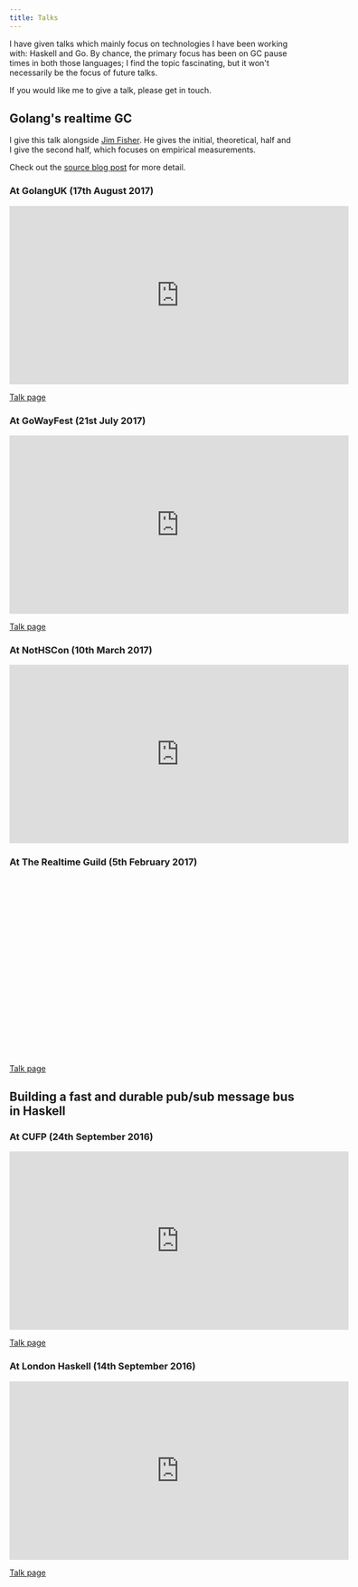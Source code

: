 ```yaml
---
title: Talks
---
```


I have given talks which mainly focus on technologies I have been working with:
Haskell and Go. By chance, the primary focus has been on GC pause times in both
those languages; I find the topic fascinating, but it won't necessarily be the
focus of future talks.

If you would like me to give a talk, please get in touch.

## Golang's realtime GC

I give this talk alongside [Jim Fisher](https://jameshfisher.com/). He
gives the initial, theoretical, half and I give the second half, which focuses
on empirical measurements.

Check out the [source blog
post](https://making.pusher.com/golangs-real-time-gc-in-theory-and-practice/)
for more detail.

### At GolangUK (17th August 2017)

<iframe width="600" height="315" src="https://www.youtube.com/embed/bMujSVMarqY?rel=0" frameborder="0" allowfullscreen></iframe>

[Talk page](https://www.golanguk.com/schedule/)

### At GoWayFest (21st July 2017)

<iframe width="600" height="315" src="https://www.youtube.com/embed/5hNRcoH4-Lk?rel=0" frameborder="0" allowfullscreen></iframe>

[Talk page](http://goway.io/)

### At NotHSCon (10th March 2017)

<iframe width="600" height="315" src="https://www.youtube.com/embed/nckseQJ1Nlg?rel=0" frameborder="0" allowfullscreen></iframe>

### At The Realtime Guild (5th February 2017)

<script src="https://fast.wistia.com/embed/medias/tw39f9dh29.jsonp" async></script>
<script src="https://fast.wistia.com/assets/external/E-v1.js" async></script>
<div class="wistia_embed wistia_async_tw39f9dh29 autoPlay=false" style="height:315px;width:600px">&nbsp;</div>

[Talk page](https://www.meetup.com/the-realtime-guild/events/236641668/)

## Building a fast and durable pub/sub message bus in Haskell

### At CUFP (24th September 2016)

<iframe width="600" height="315" src="https://www.youtube.com/embed/ycf3LG1A8Hg?rel=0&t=105s" frameborder="0" allowfullscreen></iframe>

[Talk page](http://cufp.org/2016/developing-a-fast-and-durable-pub-sub-message-bus.html)

### At London Haskell (14th September 2016)

<iframe width="600" height="315" src="https://www.youtube.com/embed/cdG29_Do0OM?rel=0" frameborder="0" allowfullscreen></iframe>

[Talk page](https://www.meetup.com/London-Haskell/events/233771711/)